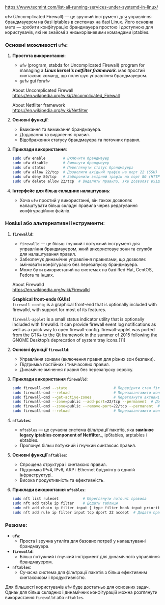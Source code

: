 https://www.tecmint.com/list-all-running-services-under-systemd-in-linux/

`ufw` (Uncomplicated Firewall) — це зручний інструмент для управління брандмауером на базі iptables в системах на базі Linux. Його основна мета — зробити конфігурацію брандмауера простою і доступною для користувачів, які не знайомі з низькорівневими командами iptables.

### Основні можливості `ufw`:

1. **Простота використання**:
   - `ufw` (program, stabds for Uncomplicated Firewall) program for managing a ___Linux kernel's netfilter framework___. має простий синтаксис команд, що полегшує управління брандмауером.
   - `gufw` gui for`ufw`

   About Uncomplicated Firewall\
   https://en.wikipedia.org/wiki/Uncomplicated_Firewall

   About Netfilter framework\
   https://en.wikipedia.org/wiki/Netfilter

1. **Основні функції**:
   - Вмикання та вимикання брандмауера.
   - Додавання та видалення правил.
   - Відображення статусу брандмауера та поточних правил.

2. **Приклади використання**:
   ```sh
   sudo ufw enable        # Включити брандмауер
   sudo ufw disable       # Вимкнути брандмауер
   sudo ufw status        # Переглянути статус брандмауера
   sudo ufw allow 22/tcp  # Дозволити вхідний трафік на порт 22 (SSH)
   sudo ufw deny 80/tcp   # Заборонити вхідний трафік на порт 80 (HTTP)
   sudo ufw delete allow 22/tcp  # Видалити правило, яке дозволяє вхідний трафік на порт 22
   ```

3. **Інтерфейс для більш складних налаштувань**:
   - Хоча `ufw` простий у використанні, він також дозволяє налаштувати більш складні правила через редагування конфігураційних файлів.

### Новіші або альтернативні інструменти:

1. **`firewalld`**:
   - `firewalld` — це більш гнучкий і потужний інструмент для управління брандмауером, який використовує зони та служби для налаштування правил.
   - Забезпечує динамічне управління правилами, що дозволяє змінювати конфігурацію без перезапуску брандмауера.
   - Може бути використаний на системах на базі Red Hat, CentOS, Fedora та інших.

   About Firewalld\
   https://en.wikipedia.org/wiki/Firewalld

   **Graphical front-ends (GUIs)**\
   `firewall-config` is a graphical front-end that is optionally included with firewalld, with support for most of its features.

   `firewall-applet` is a small status indicator utility that is optionally included with firewalld. It can provide firewall event log notifications as well as a quick way to open firewall-config. firewall-applet was ported from the GTK+ to the Qt framework in the summer of 2015 following the GNOME Desktop’s deprecation of system tray icons.[11]

3. **Основні функції `firewalld`**:
   - Управління зонами (включення правил для різних зон безпеки).
   - Підтримка постійних і тимчасових правил.
   - Динамічне змінення правил без перезапуску сервісу.

4. **Приклади використання `firewalld`**:
   ```sh
   sudo firewall-cmd --state                     # Перевірити стан firewalld
   sudo firewall-cmd --reload                    # Перезавантажити конфігурацію firewalld
   sudo firewall-cmd --get-active-zones          # Переглянути активні зони
   sudo firewall-cmd --zone=public --add-port=22/tcp --permanent  # Додати правило для порту 22 в зону public
   sudo firewall-cmd --zone=public --remove-port=22/tcp --permanent  # Видалити правило для порту 22 в зоні public
   sudo firewall-cmd --reload                    # Перезавантажити конфігурацію для застосування постійних змін
   ```

5. **`nftables`**:
   - `nftables` — це сучасна система фільтрації пакетів, яка __замінює legacy iptables component of Netfilter___, ip6tables, arptables і ebtables.
   - Пропонує більш потужний і гнучкий синтаксис правил.

6. **Основні функції `nftables`**:
   - Спрощена структура і синтаксис правил.
   - Підтримка IPv4, IPv6, ARP і Ethernet бріджінгу в єдиній інфраструктурі.
   - Висока продуктивність та ефективність.

7. **Приклади використання `nftables`**:
   ```sh
   sudo nft list ruleset           # Переглянути поточні правила
   sudo nft add table ip filter    # Додати таблицю
   sudo nft add chain ip filter input { type filter hook input priority 0 \; }  # Додати ланцюг
   sudo nft add rule ip filter input tcp dport 22 accept  # Додати правило, що дозволяє вхідний трафік на порт 22
   ```

### Резюме:

- **`ufw`**:
  - Проста і зручна утиліта для базових потреб у налаштуванні брандмауера.
- **`firewalld`**:
  - Більш потужний і гнучкий інструмент для динамічного управління брандмауером.
- **`nftables`**:
  - Сучасна система для фільтрації пакетів з більш ефективним синтаксисом і продуктивністю.

Для більшості користувачів `ufw` буде достатньо для основних задач. Однак для більш складних і динамічних конфігурацій можна розглянути використання `firewalld` або `nftables`.
